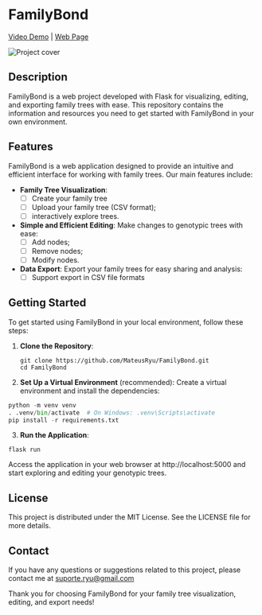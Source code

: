 # FamilyBond
[Video Demo](<URL>) | [Web Page](<URL>)

![Project cover](<URL>)

## Description 
FamilyBond is a web project developed with Flask for visualizing, editing, and 
exporting family trees with ease. This repository contains the information and 
resources you need to get started with FamilyBond in your own environment.

## Features
FamilyBond is a web application designed to provide an intuitive and efficient 
interface for working with family trees. Our main features include:

- **Family Tree Visualization**:
  - [ ] Create your family tree
  - [ ] Upload your family tree (CSV format);
  - [ ] interactively explore trees.

- **Simple and Efficient Editing**: Make changes to genotypic trees with
ease:
  - [ ] Add nodes;
  - [ ] Remove nodes;
  - [ ] Modify nodes.

- **Data Export**: Export your family trees for easy sharing and analysis:
  - [ ] Support export in CSV file formats

## Getting Started
To get started using FamilyBond in your local environment, follow these steps:

1. **Clone the Repository**:
   ```shell
   git clone https://github.com/MateusRyu/FamilyBond.git
   cd FamilyBond
   ```

2. **Set Up a Virtual Environment** (recommended):
Create a virtual environment and install the dependencies:
  ```python
  python -m venv venv
  . .venv/bin/activate  # On Windows: .venv\Scripts\activate
  pip install -r requirements.txt
  ```

3. **Run the Application**:
  ```shell
  flask run
  ```
Access the application in your web browser at http://localhost:5000 and start 
exploring and editing your genotypic trees.

## License
This project is distributed under the MIT License. See the LICENSE file for more 
details.

## Contact
If you have any questions or suggestions related to this project, please 
contact me at suporte.ryu@gmail.com

Thank you for choosing FamilyBond for your family tree visualization, editing, 
and export needs!
